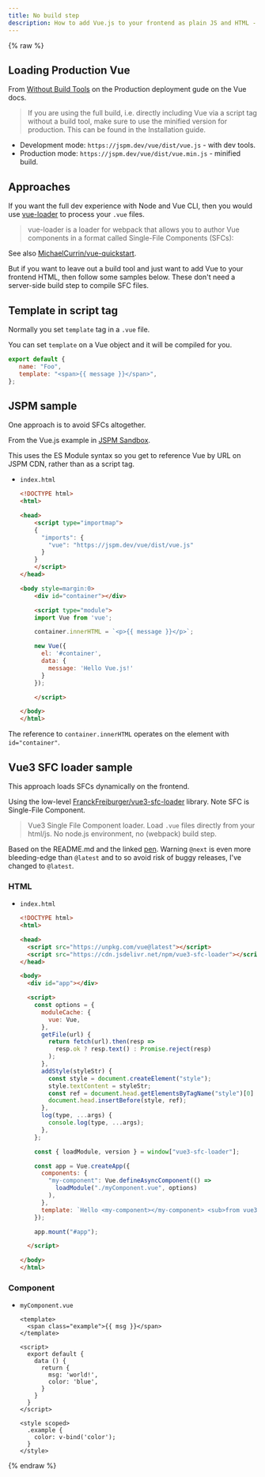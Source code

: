 ```yaml
---
title: No build step
description: How to add Vue.js to your frontend as plain JS and HTML - without a build step or using Node, Webpack or Vue CLI
---
```


{% raw %}


## Loading Production Vue

From [Without Build Tools](https://v3.vuejs.org/guide/tooling/deployment.html#without-build-tools) on the Production deployment gude on the Vue docs.

> If you are using the full build, i.e. directly including Vue via a script tag without a build tool, make sure to use the minified version for production. This can be found in the Installation guide.

- Development mode: `https://jspm.dev/vue/dist/vue.js` - with dev tools.
- Production mode: `https://jspm.dev/vue/dist/vue.min.js` - minified build.


## Approaches

If you want the full dev experience with Node and Vue CLI, then you would use [vue-loader](https://vue-loader.vuejs.org/) to process your `.vue` files. 

> vue-loader is a loader for webpack that allows you to author Vue components in a format called Single-File Components (SFCs):

See also [MichaelCurrin/vue-quickstart](https://github.com/MichaelCurrin/vue-quickstart).

But if you want to leave out a build tool and just want to add Vue to your frontend HTML, then follow some samples below. These don't need a server-side build step to compile SFC files.


## Template in script tag

Normally you set `template` tag in a `.vue` file.

You can set `template` on a Vue object and it will be compiled for you.

```javascript
export default {
   name: "Foo",
   template: "<span>{{ message }}</span>",
};
```


## JSPM sample

One approach is to avoid SFCs altogether.

From the Vue.js example in [JSPM Sandbox](https://jspm.org/sandbox).

This uses the ES Module syntax so you get to reference Vue by URL on JSPM CDN, rather than as a script tag.

- `index.html`
    ```html
    <!DOCTYPE html>
    <html>
    
    <head>
        <script type="importmap">
        {
          "imports": {
            "vue": "https://jspm.dev/vue/dist/vue.js"
          }
        }
        </script>
    </head>

    <body style=margin:0>
        <div id="container"></div>

        <script type="module">
        import Vue from 'vue';

        container.innerHTML = `<p>{{ message }}</p>`;

        new Vue({
          el: '#container',
          data: {
            message: 'Hello Vue.js!'
          }
        });

        </script>

    </body>
    </html>
    ```

The reference to `container.innerHTML` operates on the element with `id="container"`.


## Vue3 SFC loader sample

This approach loads SFCs dynamically on the frontend.

Using the low-level [FranckFreiburger/vue3-sfc-loader](https://github.com/FranckFreiburger/vue3-sfc-loader) library. Note SFC is Single-File Component.

>  Vue3 Single File Component loader. Load `.vue` files directly from your html/js. No node.js environment, no (webpack) build step. 

Based on the README.md and the linked [pen](https://codepen.io/franckfreiburger/project/editor/AqPyBr). Warning `@next` is even more bleeding-edge than `@latest` and to so avoid risk of buggy releases, I've changed to `@latest`.

### HTML

- `index.html`
    ```html
    <!DOCTYPE html>
    <html>

    <head>
      <script src="https://unpkg.com/vue@latest"></script>
      <script src="https://cdn.jsdelivr.net/npm/vue3-sfc-loader"></script>
    </head>

    <body>
      <div id="app"></div>

      <script>
        const options = {
          moduleCache: {
            vue: Vue,
          },
          getFile(url) {
            return fetch(url).then(resp =>
              resp.ok ? resp.text() : Promise.reject(resp)
            );
          },
          addStyle(styleStr) {
            const style = document.createElement("style");
            style.textContent = styleStr;
            const ref = document.head.getElementsByTagName("style")[0] || null;
            document.head.insertBefore(style, ref);
          },
          log(type, ...args) {
            console.log(type, ...args);
          },
        };

        const { loadModule, version } = window["vue3-sfc-loader"];

        const app = Vue.createApp({
          components: {
            "my-component": Vue.defineAsyncComponent(() =>
              loadModule("./myComponent.vue", options)
            ),
          },
          template: `Hello <my-component></my-component> <sub>from vue3-sfc-loader v${version}</sub>`,
        });

        app.mount("#app");

      </script>

    </body>
    </html>
    ```

### Component

- `myComponent.vue`
    ```vue
    <template>
      <span class="example">{{ msg }}</span>
    </template>

    <script>
      export default {
        data () {
          return {
            msg: 'world!',
            color: 'blue',
          }
        }
      }
    </script>

    <style scoped>
      .example {
        color: v-bind('color');
      }
    </style>
    ```

{% endraw %}
